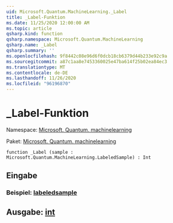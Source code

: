```yaml
---
uid: Microsoft.Quantum.MachineLearning._Label
title: _Label-Funktion
ms.date: 11/25/2020 12:00:00 AM
ms.topic: article
qsharp.kind: function
qsharp.namespace: Microsoft.Quantum.MachineLearning
qsharp.name: _Label
qsharp.summary: ''
ms.openlocfilehash: 9f8442c08e96d6f0dcb18cb6379d44b233e92c9a
ms.sourcegitcommit: a87c1aa8e7453360025e47ba614f25b02ea84ec3
ms.translationtype: MT
ms.contentlocale: de-DE
ms.lasthandoff: 11/26/2020
ms.locfileid: "96196870"
---
```

# <a name="_label-function"></a>_Label-Funktion

Namespace: [Microsoft. Quantum. machinelearning](xref:Microsoft.Quantum.MachineLearning)

Paket: [Microsoft. Quantum. machinelearning](https://nuget.org/packages/Microsoft.Quantum.MachineLearning)




```qsharp
function _Label (sample : Microsoft.Quantum.MachineLearning.LabeledSample) : Int
```


## <a name="input"></a>Eingabe

### <a name="sample--labeledsample"></a>Beispiel: [labeledsample](xref:Microsoft.Quantum.MachineLearning.LabeledSample)





## <a name="output--int"></a>Ausgabe: [int](xref:microsoft.quantum.lang-ref.int)

